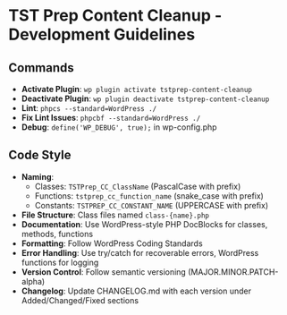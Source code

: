 # TST Prep Content Cleanup - Development Guidelines

## Commands
- **Activate Plugin**: `wp plugin activate tstprep-content-cleanup`
- **Deactivate Plugin**: `wp plugin deactivate tstprep-content-cleanup`
- **Lint**: `phpcs --standard=WordPress ./`
- **Fix Lint Issues**: `phpcbf --standard=WordPress ./`
- **Debug**: `define('WP_DEBUG', true);` in wp-config.php

## Code Style
- **Naming**: 
  - Classes: `TSTPrep_CC_ClassName` (PascalCase with prefix)
  - Functions: `tstprep_cc_function_name` (snake_case with prefix)
  - Constants: `TSTPREP_CC_CONSTANT_NAME` (UPPERCASE with prefix)
- **File Structure**: Class files named `class-{name}.php`
- **Documentation**: Use WordPress-style PHP DocBlocks for classes, methods, functions
- **Formatting**: Follow WordPress Coding Standards
- **Error Handling**: Use try/catch for recoverable errors, WordPress functions for logging
- **Version Control**: Follow semantic versioning (MAJOR.MINOR.PATCH-alpha)
- **Changelog**: Update CHANGELOG.md with each version under Added/Changed/Fixed sections
